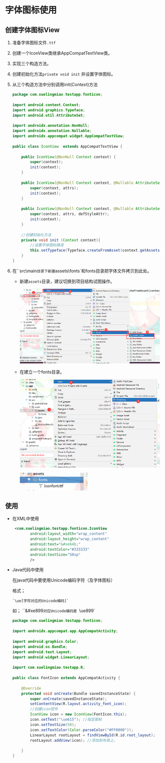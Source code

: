# 字体图标使用

## 创建字体图标View

1. 准备字体图标文件`.ttf`

2. 创建一个IconView类继承AppCompatTextView类。

3. 实现三个构造方法。

4. 创建初始化方法`private void init` 并设置字体图标。

5. 从三个构造方法中分别调用init(Context)方法

   ```java
   package com.xuelingmiao.testapp.fonticon;
   
   import android.content.Context;
   import android.graphics.Typeface;
   import android.util.AttributeSet;
   
   import androidx.annotation.NonNull;
   import androidx.annotation.Nullable;
   import androidx.appcompat.widget.AppCompatTextView;
   
   public class IconView  extends AppCompatTextView {
   
       public IconView(@NonNull Context context) {
           super(context);
           init(context);
       }
   
       public IconView(@NonNull Context context, @Nullable AttributeSet attrs) {
           super(context, attrs);
           init(context);
       }
   
       public IconView(@NonNull Context context, @Nullable AttributeSet attrs, int defStyleAttr) {
           super(context, attrs, defStyleAttr);
           init(context);
       }
   
       //创建初始化方法
       private void init (Context context){
           //设置字体图标路径
           this.setTypeface(Typeface.createFromAsset(context.getAssets(),"icon/iconfont.ttf"));
       }
   }
   ```

1. 在``src\main`目录下新建`assets\fonts`和fonts目录把字体文件拷贝到此处。

   - 新建`assets`目录，建议切换到项目结构试图操作。

     ![image-20201024161632884](font-icon-images/image-20201024161632884.png)

   - 在建立一个fonts目录。

     ![image-20201024161752925](font-icon-images/image-20201024161752925.png)

     ![image-20201024161812812](font-icon-images/image-20201024161812812.png)



## 使用

- 在XML中使用

  ```xml
   <com.xuelingmiao.testapp.fonticon.IconView
          android:layout_width="wrap_content"
          android:layout_height="wrap_content"
          android:text="&#xe64b;"
          android:textColor="#333333"
          android:textSize="50sp"
          />
  ```

- Java代码中使用

  在java代码中要使用Unicode编码字符（及字体图标）

  格式；

  ```
  `\ue[字符对应的Unicode编码]`
  ```

  如； ``&#xe899`对应Unicode编码是 `\ue899`

  ```java
  package com.xuelingmiao.testapp.fonticon;
  
  import androidx.appcompat.app.AppCompatActivity;
  
  import android.graphics.Color;
  import android.os.Bundle;
  import android.text.Layout;
  import android.widget.LinearLayout;
  
  import com.xuelingmiao.testapp.R;
  
  public class FontIcon extends AppCompatActivity {
  
      @Override
      protected void onCreate(Bundle savedInstanceState) {
          super.onCreate(savedInstanceState);
          setContentView(R.layout.activity_font_icon);
          //创建icon控件
          IconView icon = new IconView(FontIcon.this);
          icon.setText("\ue615"); //指定图标
          icon.setTextSize(50);
          icon.setTextColor(Color.parseColor("#FF0000"));
          LinearLayout rootLayout = findViewById(R.id.root_layout);   //获取根元素
          rootLayout.addView(icon); //添加到布局上。
  
      }
  }
  ```